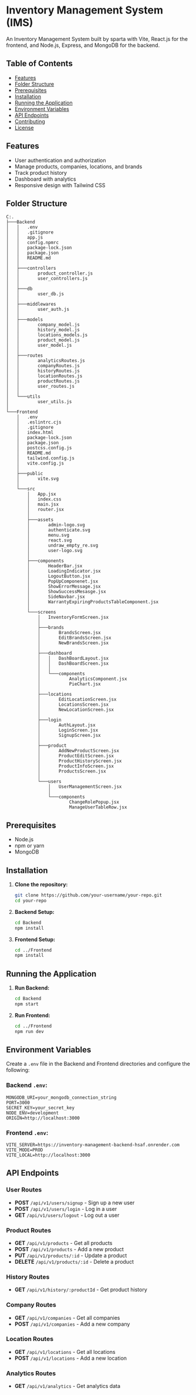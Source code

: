 # Inventory Management System (IMS)

An Inventory Management System built by sparta with Vite, React.js for the frontend, and Node.js, Express, and MongoDB for the backend.

## Table of Contents

- [Features](#features)
- [Folder Structure](#folder-structure)
- [Prerequisites](#prerequisites)
- [Installation](#installation)
- [Running the Application](#running-the-application)
- [Environment Variables](#environment-variables)
- [API Endpoints](#api-endpoints)
- [Contributing](#contributing)
- [License](#license)

## Features

- User authentication and authorization
- Manage products, companies, locations, and brands
- Track product history
- Dashboard with analytics
- Responsive design with Tailwind CSS

## Folder Structure

```plaintext
C:.
├───Backend
│   │   .env
│   │   .gitignore
│   │   app.js
│   │   config.npmrc
│   │   package-lock.json
│   │   package.json
│   │   README.md
│   │
│   ├───controllers
│   │       product_controller.js
│   │       user_controllers.js
│   │
│   ├───db
│   │       user_db.js
│   │
│   ├───middlewares
│   │       user_auth.js
│   │
│   ├───models
│   │       company_model.js
│   │       history_model.js
│   │       locations_models.js
│   │       product_model.js
│   │       user_model.js
│   │
│   ├───routes
│   │       analyticsRoutes.js
│   │       companyRoutes.js
│   │       historyRoutes.js
│   │       locationRoutes.js
│   │       productRoutes.js
│   │       user_routes.js
│   │
│   └───utils
│           user_utils.js
│
└───Frontend
    │   .env
    │   .eslintrc.cjs
    │   .gitignore
    │   index.html
    │   package-lock.json
    │   package.json
    │   postcss.config.js
    │   README.md
    │   tailwind.config.js
    │   vite.config.js
    │
    ├───public
    │       vite.svg
    │
    └───src
        │   App.jsx
        │   index.css
        │   main.jsx
        │   router.jsx
        │
        ├───assets
        │       admin-logo.svg
        │       authenticate.svg
        │       menu.svg
        │       react.svg
        │       undraw_empty_re.svg
        │       user-logo.svg
        │
        ├───components
        │       HeaderBar.jsx
        │       LoadingIndicator.jsx
        │       LogoutButton.jsx
        │       PopUpComponenet.jsx
        │       ShowErrorMessage.jsx
        │       ShowSuccessMesasge.jsx
        │       SideNavbar.jsx
        │       WarrantyExpiringProductsTableComponent.jsx
        │
        └───screens
            │   InventoryFormScreen.jsx
            │
            ├───brands
            │       BrandsScreen.jsx
            │       EditBrandsScreen.jsx
            │       NewBrandsScreen.jsx
            │
            ├───dashboard
            │   │   DashBoardLayout.jsx
            │   │   DashBoardScreen.jsx
            │   │
            │   └───components
            │           AnalyticsComponent.jsx
            │           PieChart.jsx
            │
            ├───locations
            │       EditLocationScreen.jsx
            │       LocationsScreen.jsx
            │       NewLocationScreen.jsx
            │
            ├───login
            │       AuthLayout.jsx
            │       LoginScreen.jsx
            │       SignupScreen.jsx
            │
            ├───product
            │       AddNewProductScreen.jsx
            │       ProductEditScreen.jsx
            │       ProductHistoryScreen.jsx
            │       ProductInfoScreen.jsx
            │       ProductsScreen.jsx
            │
            └───users
                │   UserManagementScreen.jsx
                │
                └───components
                        ChangeRolePopup.jsx
                        ManageUserTableRow.jsx
```

## Prerequisites

- Node.js
- npm or yarn
- MongoDB

## Installation

1. **Clone the repository:**
   ```bash
   git clone https://github.com/your-username/your-repo.git
   cd your-repo
   ```

2. **Backend Setup:**
   ```bash
   cd Backend
   npm install
   ```

3. **Frontend Setup:**
   ```bash
   cd ../Frontend
   npm install
   ```

## Running the Application

1. **Run Backend:**
   ```bash
   cd Backend
   npm start
   ```

2. **Run Frontend:**
   ```bash
   cd ../Frontend
   npm run dev
   ```

## Environment Variables

Create a `.env` file in the Backend and Frontend directories and configure the following:

### Backend `.env`:
```env
MONGODB_URI=your_mongodb_connection_string
PORT=3000
SECRET_KEY=your_secret_key
NODE_ENV=development
ORIGIN=http://localhost:3000
```

### Frontend `.env`:
```env
VITE_SERVER=https://inventory-management-backend-hsaf.onrender.com
VITE_MODE=PROD
VITE_LOCAL=http://localhost:3000
```

## API Endpoints

### User Routes

- **POST** `/api/v1/users/signup` - Sign up a new user
- **POST** `/api/v1/users/login` - Log in a user
- **GET** `/api/v1/users/logout` - Log out a user

### Product Routes

- **GET** `/api/v1/products` - Get all products
- **POST** `/api/v1/products` - Add a new product
- **PUT** `/api/v1/products/:id` - Update a product
- **DELETE** `/api/v1/products/:id` - Delete a product

### History Routes

- **GET** `/api/v1/history/:productId` - Get product history

### Company Routes

- **GET** `/api/v1/companies` - Get all companies
- **POST** `/api/v1/companies` - Add a new company

### Location Routes

- **GET** `/api/v1/locations` - Get all locations
- **POST** `/api/v1/locations` - Add a new location

### Analytics Routes

- **GET** `/api/v1/analytics` - Get analytics data

